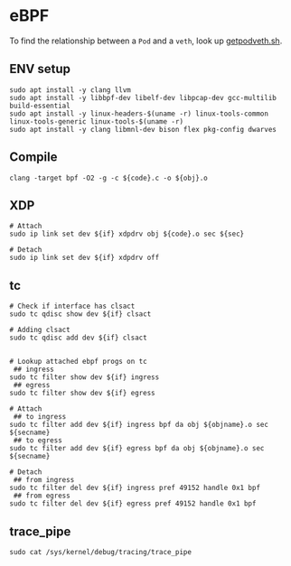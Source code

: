 # eBPF
To find the relationship between a `Pod` and a `veth`, look up [getpodveth.sh](https://github.com/vincent5753/MASTER-VP/blob/main/eBPF/getpodveth.sh).

## ENV setup
```
sudo apt install -y clang llvm
sudo apt install -y libbpf-dev libelf-dev libpcap-dev gcc-multilib build-essential
sudo apt install -y linux-headers-$(uname -r) linux-tools-common linux-tools-generic linux-tools-$(uname -r)
sudo apt install -y clang libmnl-dev bison flex pkg-config dwarves
```

## Compile
```
clang -target bpf -O2 -g -c ${code}.c -o ${obj}.o
```

## XDP
```
# Attach
sudo ip link set dev ${if} xdpdrv obj ${code}.o sec ${sec}

# Detach
sudo ip link set dev ${if} xdpdrv off
```

## tc
```
# Check if interface has clsact
sudo tc qdisc show dev ${if} clsact

# Adding clsact
sudo tc qdisc add dev ${if} clsact


# Lookup attached ebpf progs on tc
 ## ingress
sudo tc filter show dev ${if} ingress
 ## egress
sudo tc filter show dev ${if} egress

# Attach
 ## to ingress
sudo tc filter add dev ${if} ingress bpf da obj ${objname}.o sec ${secname}
 ## to egress
sudo tc filter add dev ${if} egress bpf da obj ${objname}.o sec ${secname}

# Detach
 ## from ingress
sudo tc filter del dev ${if} ingress pref 49152 handle 0x1 bpf
 ## from egress
sudo tc filter del dev ${if} egress pref 49152 handle 0x1 bpf
```

## trace_pipe
```
sudo cat /sys/kernel/debug/tracing/trace_pipe
```
